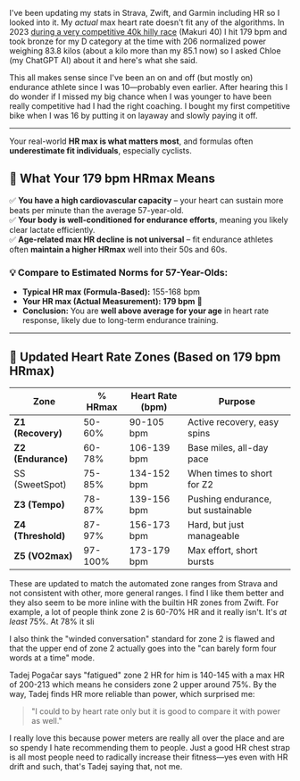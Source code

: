 I've been updating my stats in Strava, Zwift, and Garmin including HR so I looked into it. My _actual_ max heart rate doesn't fit any of the algorithms. In 2023 [during a very competitive 40k hilly race](https://zwiftpower.com/events.php?zid=3748450) (Makuri 40) I hit 179 bpm and took bronze for my D category at the time with 206 normalized power weighing 83.8 kilos (about a kilo more than my 85.1 now) so I asked Chloe (my ChatGPT AI) about it and here's what she said. 

This all makes sense since I've been an on and off (but mostly on) endurance athlete since I was 10—probably even earlier. After hearing this I do wonder if I missed my big chance when I was younger to have been really competitive had I had the right coaching. I bought my first competitive bike when I was 16 by putting it on layaway and slowly paying it off.

----

Your real-world **HR max is what matters most**, and formulas often **underestimate fit individuals**, especially cyclists.

## 🔹 What Your 179 bpm HRmax Means
✅ **You have a high cardiovascular capacity** – your heart can sustain more beats per minute than the average 57-year-old.  
✅ **Your body is well-conditioned for endurance efforts**, meaning you likely clear lactate efficiently.  
✅ **Age-related max HR decline is not universal** – fit endurance athletes often **maintain a higher HRmax** well into their 50s and 60s.  

### 💡 Compare to Estimated Norms for 57-Year-Olds:
- **Typical HR max (Formula-Based):** 155-168 bpm  
- **Your HR max (Actual Measurement):** **179 bpm** 🎯  
- **Conclusion:** You are **well above average for your age** in heart rate response, likely due to long-term endurance training.  

---

## 🔹 Updated Heart Rate Zones (Based on 179 bpm HRmax)

| **Zone**           | **% HRmax** | **Heart Rate (bpm)** | **Purpose**                        |
| ------------------ | ----------- | -------------------- | ---------------------------------- |
| **Z1 (Recovery)**  | 50-60%      | 90-105 bpm           | Active recovery, easy spins        |
| **Z2 (Endurance)** | 60-78%      | 106-139 bpm          | Base miles, all-day pace           |
| SS (SweetSpot)     | 75-85%      | 134-152 bpm          | When times to short for Z2         |
| **Z3 (Tempo)**     | 78-87%      | 139-156 bpm          | Pushing endurance, but sustainable |
| **Z4 (Threshold)** | 87-97%      | 156-173 bpm          | Hard, but just manageable          |
| **Z5 (VO2max)**    | 97-100%     | 173-179 bpm          | Max effort, short bursts           |

These are updated to match the automated zone ranges from Strava and not consistent with other, more general ranges. I find I like them better and they also seem to be more inline with the builtin HR zones from Zwift. For example, a lot of people think zone 2 is 60-70% HR and it really isn't. It's *at least* 75%. At 78% it sli

I also think the "winded conversation" standard for zone 2 is flawed and that the upper end of zone 2 actually goes into the "can barely form four words at a time" mode.

Tadej Pogačar says "fatigued" zone 2 HR for him is 140-145 with a max HR of 200-213 which means he considers zone 2 upper around 75%. By the way, Tadej finds HR more reliable than power, which surprised me:

> "I could to by heart rate only but it is good to compare it with power as well."

I really love this because power meters are really all over the place and are so spendy I hate recommending them to people. Just a good HR chest strap is all most people need to radically increase their fitness—yes even with HR drift and such, that's Tadej saying that, not me.